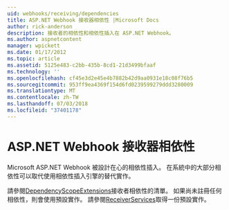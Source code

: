 ```yaml
---
uid: webhooks/receiving/dependencies
title: ASP.NET Webhook 接收器相依性 |Microsoft Docs
author: rick-anderson
description: 接收者的相依性和相依性插入在 ASP.NET Webhook。
ms.author: aspnetcontent
manager: wpickett
ms.date: 01/17/2012
ms.topic: article
ms.assetid: 5125e483-c2bb-435b-8cd1-21d3499bfaaf
ms.technology: ''
ms.openlocfilehash: cf45e3d2e45e4b7882b42d9aa0931e18c08f76b5
ms.sourcegitcommit: 953ff9ea4369f154d6fd0239599279ddd3280009
ms.translationtype: MT
ms.contentlocale: zh-TW
ms.lasthandoff: 07/03/2018
ms.locfileid: "37401178"
---
```

# <a name="aspnet-webhooks-receiver-dependencies"></a>ASP.NET Webhook 接收器相依性

Microsoft ASP.NET Webhook 被設計在心的相依性插入。 在系統中的大部分相依性可以取代使用相依性插入引擎的替代實作。

請參閱[DependencyScopeExtensions](https://github.com/aspnet/WebHooks/blob/master/src/Microsoft.AspNet.WebHooks.Receivers/Extensions/DependencyScopeExtensions.cs)接收者相依性的清單。 如果尚未註冊任何相依性，則會使用預設實作。 請參閱[ReceiverServices](https://github.com/aspnet/WebHooks/blob/master/src/Microsoft.AspNet.WebHooks.Receivers/Services/ReceiverServices.cs)取得一份預設實作。
